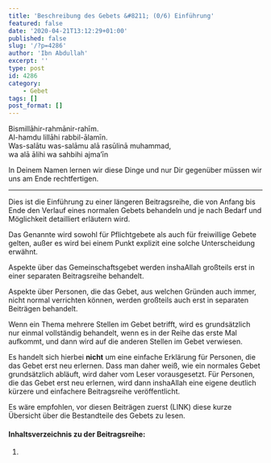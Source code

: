 ```yaml
---
title: 'Beschreibung des Gebets &#8211; (0/6) Einführung'
featured: false
date: '2020-04-21T13:12:29+01:00'
published: false
slug: '/?p=4286'
author: 'Ibn Abdullah'
excerpt: ''
type: post
id: 4286
category:
    - Gebet
tags: []
post_format: []
---
```

Bismillāhir-rahmānir-rahīm.  
Al-hamdu lillāhi rabbil-ālamīn.  
Was-salātu was-salāmu alā rasūlinā muhammad,  
wa alā ālihi wa sahbihi ajma’īn

In Deinem Namen lernen wir diese Dinge und nur Dir gegenüber müssen wir uns am Ende rechtfertigen.

- - - - - -

Dies ist die Einführung zu einer längeren Beitragsreihe, die von Anfang bis Ende den Verlauf eines normalen Gebets behandeln und je nach Bedarf und Möglichkeit detailliert erläutern wird.

Das Genannte wird sowohl für Pflichtgebete als auch für freiwillige Gebete gelten, außer es wird bei einem Punkt explizit eine solche Unterscheidung erwähnt.

Aspekte über das Gemeinschaftsgebet werden inshaAllah großteils erst in einer separaten Beitragsreihe behandelt.

Aspekte über Personen, die das Gebet, aus welchen Gründen auch immer, nicht normal verrichten können, werden großteils auch erst in separaten Beiträgen behandelt.

Wenn ein Thema mehrere Stellen im Gebet betrifft, wird es grundsätzlich nur einmal vollständig behandelt, wenn es in der Reihe das erste Mal aufkommt, und dann wird auf die anderen Stellen im Gebet verwiesen.

Es handelt sich hierbei **nicht** um eine einfache Erklärung für Personen, die das Gebet erst neu erlernen. Dass man daher weiß, wie ein normales Gebet grundsätzlich abläuft, wird daher vom Leser vorausgesetzt. Für Personen, die das Gebet erst neu erlernen, wird dann inshaAllah eine eigene deutlich kürzere und einfachere Beitragsreihe veröffentlicht.

Es wäre empfohlen, vor diesen Beiträgen zuerst (LINK) diese kurze Übersicht über die Bestandteile des Gebets zu lesen.

#### Inhaltsverzeichnis zu der Beitragsreihe:

1. 